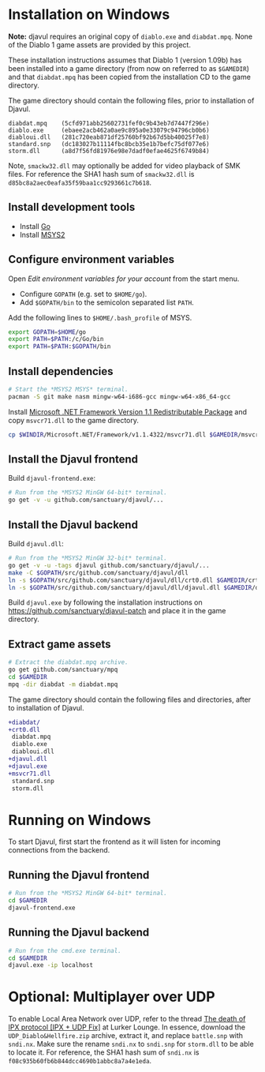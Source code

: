 # Installation on Windows

**Note:** djavul requires an original copy of `diablo.exe` and `diabdat.mpq`. None of the Diablo 1 game assets are provided by this project.

These installation instructions assumes that Diablo 1 (version 1.09b) has been installed into a game directory (from now on referred to as `$GAMEDIR`) and that `diabdat.mpq` has been copied from the installation CD to the game directory.

The game directory should contain the following files, prior to installation of Djavul.

```
diabdat.mpq    (5cfd971abb25602731fef0c9b43eb7d7447f296e)
diablo.exe     (ebaee2acb462a0ae9c895a0e33079c94796cb0b6)
diabloui.dll   (281c720eab871df25760bf92b67d5bb40025f7e8)
standard.snp   (dc183027b11114fbc8bcb35e1b7befc75df077e6)
storm.dll      (a8d7f56fd81976e98e7dadf0efae4625f6749b84)
```

Note, `smackw32.dll` may optionally be added for video playback of SMK files. For reference the SHA1 hash sum of `smackw32.dll` is `d85bc8a2aec0eafa35f59baa1cc9293661c7b618`.

## Install development tools

* Install [Go](https://golang.org/doc/install)
* Install [MSYS2](https://www.msys2.org/)

## Configure environment variables

Open *Edit environment variables for your account* from the start menu.

* Configure `GOPATH` (e.g. set to `$HOME/go`).
* Add `$GOPATH/bin` to the semicolon separated list `PATH`.

Add the following lines to `$HOME/.bash_profile` of MSYS.

```bash
export GOPATH=$HOME/go
export PATH=$PATH:/c/Go/bin
export PATH=$PATH:$GOPATH/bin
```

## Install dependencies

```bash
# Start the *MSYS2 MSYS* terminal.
pacman -S git make nasm mingw-w64-i686-gcc mingw-w64-x86_64-gcc
```

Install [Microsoft .NET Framework Version 1.1 Redistributable Package](https://www.microsoft.com/en-us/download/details.aspx?id=26) and copy `msvcr71.dll` to the game directory.

```bash
cp $WINDIR/Microsoft.NET/Framework/v1.1.4322/msvcr71.dll $GAMEDIR/msvcr71.dll
```

## Install the Djavul frontend

Build `djavul-frontend.exe`:

```bash
# Run from the *MSYS2 MinGW 64-bit* terminal.
go get -v -u github.com/sanctuary/djavul/...
```

## Install the Djavul backend

Build `djavul.dll`:

```bash
# Run from the *MSYS2 MinGW 32-bit* terminal.
go get -v -u -tags djavul github.com/sanctuary/djavul/...
make -C $GOPATH/src/github.com/sanctuary/djavul/dll
ln -s $GOPATH/src/github.com/sanctuary/djavul/dll/crt0.dll $GAMEDIR/crt0.dll
ln -s $GOPATH/src/github.com/sanctuary/djavul/dll/djavul.dll $GAMEDIR/djavul.dll
```

Build `djavul.exe` by following the installation instructions on https://github.com/sanctuary/djavul-patch and place it in the game directory.

## Extract game assets

```bash
# Extract the diabdat.mpq archive.
go get github.com/sanctuary/mpq
cd $GAMEDIR
mpq -dir diabdat -m diabdat.mpq
```

The game directory should contain the following files and directories, after to installation of Djavul.

```diff
+diabdat/
+crt0.dll
 diabdat.mpq
 diablo.exe
 diabloui.dll
+djavul.dll
+djavul.exe
+msvcr71.dll
 standard.snp
 storm.dll
```

# Running on Windows

To start Djavul, first start the frontend as it will listen for incoming connections from the backend.

## Running the Djavul frontend

```bash
# Run from the *MSYS2 MinGW 64-bit* terminal.
cd $GAMEDIR
djavul-frontend.exe
```

## Running the Djavul backend

```bash
# Run from the cmd.exe terminal.
cd $GAMEDIR
djavul.exe -ip localhost
```

# Optional: Multiplayer over UDP

To enable Local Area Network over UDP, refer to the thread [The death of IPX protocol [IPX + UDP Fix]](http://www.lurkerlounge.com/forums/thread-353.html) at Lurker Lounge. In essence, download the `UDP_Diablo&Hellfire.zip` archive, extract it, and replace `battle.snp` with `sndi.nx`. Make sure the rename `sndi.nx` to `sndi.snp` for `storm.dll` to be able to locate it. For reference, the SHA1 hash sum of `sndi.nx` is `f08c935b60fb6b844dcc4690b1abbc8a7a4e1eda`.
